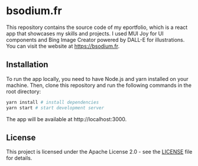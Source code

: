 # bsodium.fr

This repository contains the source code of my eportfolio, which is a react app that showcases my skills and projects. I used MUI Joy for UI components and Bing Image Creator powered by DALL-E for illustrations. You can visit the website at https://bsodium.fr.

## Installation

To run the app locally, you need to have Node.js and yarn installed on your machine. Then, clone this repository and run the following commands in the root directory:

```bash
yarn install # install dependencies
yarn start # start development server
```

The app will be available at http://localhost:3000.

## License

This project is licensed under the Apache License 2.0 - see the [LICENSE](LICENSE) file for details.